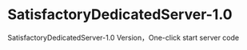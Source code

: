# SatisfactoryDedicatedServer-1.0
SatisfactoryDedicatedServer-1.0 Version，One-click start server code
